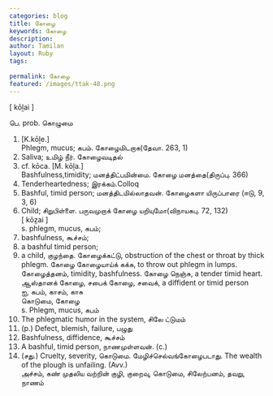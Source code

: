 ```yaml
---
categories: blog
title: கோழை
keywords: கோழை
description: 
author: Tamilan
layout: Ruby
tags: 
 
permalink: கோழை
featured: /images/ttak-48.png
---
```

  
[ kōḻai ]  
  
பெ. prob. கொழுமை  
1. [K.kōḻe.]  
Phlegm, mucus; கபம். கோழைமிடறாக(தேவா. 263, 1)  
2. Saliva; உமிழ் நீர். கோழைவடிதல்  
3. cf. kōca. [M. kōḻa.]  
Bashfulness,timidity; மனத்திட்பமின்மை. கோழை மனத்தை(திருப்பு. 366)  
4. Tenderheartedness; இரக்கம்.Colloq  
5. Bashful, timid person; மனத்திடமில்லாதவன். கோழைகளா யிருப்பாரை (ஈடு, 9, 3, 6)  
6. Child; சிறுபிள்ளை. பருவமுறாக் கோழை யறியுமோ(விநாயகபு. 72, 132)  
[ kōẕai ]  
s. phlegm, mucus, கபம்;  
2. bashfulness, கூச்சம்;  
3. a bashful timid person;  
4. a child, குழந்தை. கோழைக்கட்டு, obstruction of the chest or throat by thick phlegm. கோழை கோழையாய்க் கக்க, to throw out phlegm in lumps. கோழைத்தனம், timidity, bashfulness. கோழை நெஞ்சு, a tender timid heart. ஆஸ்தானக் கோழை, சபைக் கோழை, சவைக், a diffident or timid person  
ஐ, கபம், காசம், காசு  
கொடுமை, கோழை  
s. Phlegm, mucus, கபம்  
2. The phlegmatic humor in the system, சிலே ட்டுமம்  
3. (p.) Defect, blemish, failure, பழுது  
4. Bashfulness, diffidence, கூச்சம்  
5. A bashful, timid person, நாணமுள்ளவன். (c.)  
6. (சது.) Cruelty, severity, கொடுமை. மேழிச்செல்வங்கோழைபடாது. The wealth of the plough is unfailing. (Avv.)  
அச்சம், கண் முதலிய வற்றின் குழி, குறைவு, கொடுமை, சிலேற்பனம், தவறு, நாணம்